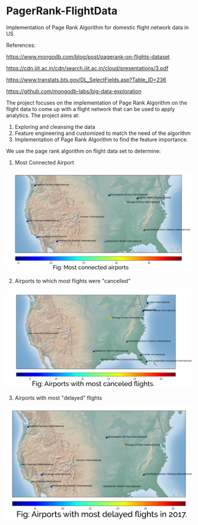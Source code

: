 # PagerRank-FlightData
Implementation of Page Rank Algorithm for domestic flight network data in US

References:

<https://www.mongodb.com/blog/post/pagerank-on-flights-dataset>

<https://cdn.iiit.ac.in/cdn/search.iiit.ac.in/cloud/presentations/3.pdf>

<https://www.transtats.bts.gov/DL_SelectFields.asp?Table_ID=236>

<https://github.com/mongodb-labs/big-data-exploration>

The project focuses on the implementation of Page Rank Algorithm on the flight data to come up with a flight network that can be used to apply analytics. The project aims at:  
1.	Exploring and cleansing the data 
2.	Feature engineering and customized to match the need of the algorithm 
3.	Implementation of Page Rank Algorithm to find the feature importance. 

We use the page rank algorithm on flight data set to determine:
1. Most Connected Airport

![connected](https://github.com/taniyariar/PagerRank-FlightData/blob/master/mostconnected.PNG)



2. Airports to which most flights were "cancelled" 

![cancelled](https://github.com/taniyariar/PagerRank-FlightData/blob/master/cancelled.PNG)



3. Airports with most "delayed" flights 

![delayed](https://github.com/taniyariar/PagerRank-FlightData/blob/master/delayed.PNG)
